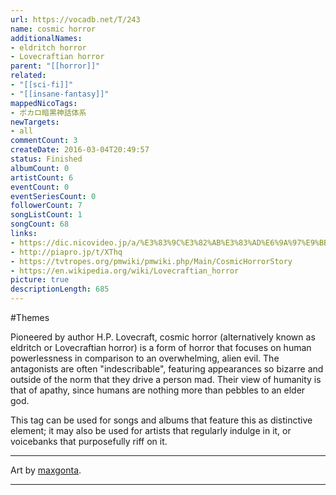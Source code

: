 ```yaml
---
url: https://vocadb.net/T/243
name: cosmic horror
additionalNames: 
- eldritch horror
- Lovecraftian horror
parent: "[[horror]]"
related:
- "[[sci-fi]]"
- "[[insane-fantasy]]"
mappedNicoTags:
- ボカロ暗黒神話体系
newTargets:
- all
commentCount: 3
createDate: 2016-03-04T20:49:57
status: Finished
albumCount: 0
artistCount: 6
eventCount: 0
eventSeriesCount: 0
followerCount: 7
songListCount: 1
songCount: 68
links: 
- https://dic.nicovideo.jp/a/%E3%83%9C%E3%82%AB%E3%83%AD%E6%9A%97%E9%BB%92%E7%A5%9E%E8%A9%B1%E4%BD%93%E7%B3%BB
- http://piapro.jp/t/XThq
- https://tvtropes.org/pmwiki/pmwiki.php/Main/CosmicHorrorStory
- https://en.wikipedia.org/wiki/Lovecraftian_horror
picture: true
descriptionLength: 685
---
```


#Themes

Pioneered by author H.P. Lovecraft, cosmic horror (alternatively known as eldritch or Lovecraftian horror) is a form of horror that focuses on human powerlessness in comparison to an overwhelming, alien evil. The antagonists are often "indescribable", featuring appearances so bizarre and outside of the norm that they drive a person mad. Their view of humanity is that of apathy, since humans are nothing more than pebbles to an elder god.

This tag can be used for songs and albums that feature this as distinctive element; it may also be used for artists that regularly indulge in it, or voicebanks that purposefully riff on it.


---
Art by [maxgonta](https://vocadb.net/Ar/10297).

---

